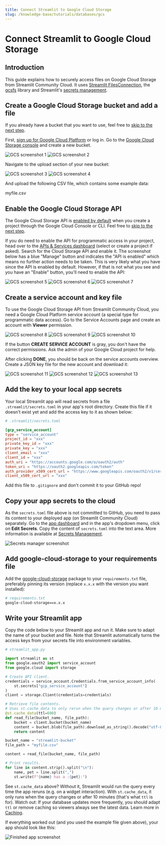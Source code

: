 ```yaml
---
title: Connect Streamlit to Google Cloud Storage
slug: /knowledge-base/tutorials/databases/gcs
---
```


# Connect Streamlit to Google Cloud Storage

## Introduction

This guide explains how to securely access files on Google Cloud Storage from Streamlit Community Cloud. It uses [Streamlit FilesConnection](https://github.com/streamlit/files-connection), the [gcsfs](https://github.com/fsspec/gcsfs) library and Streamlit's [secrets management](/library/advanced-features/secrets-management).

## Create a Google Cloud Storage bucket and add a file

<Note>

If you already have a bucket that you want to use, feel free
to [skip to the next step](#enable-the-google-cloud-storage-api).

</Note>

First, [sign up for Google Cloud Platform](https://console.cloud.google.com/) or log in. Go to the [Google Cloud Storage console](https://console.cloud.google.com/storage/) and create a new bucket.

<Flex>
<Image alt="GCS screenshot 1" src="/images/databases/gcs-1.png" />
<Image alt="GCS screenshot 2" src="/images/databases/gcs-2.png" />
</Flex>

Navigate to the upload section of your new bucket:

<Flex>
<Image alt="GCS screenshot 3" src="/images/databases/gcs-3.png" />
<Image alt="GCS screenshot 4" src="/images/databases/gcs-4.png" />
</Flex>

And upload the following CSV file, which contains some example data:

<Download href="/images/databases/myfile.csv">myfile.csv</Download>

## Enable the Google Cloud Storage API

The Google Cloud Storage API is [enabled by default](https://cloud.google.com/service-usage/docs/enabled-service#default) when you create a project through the Google Cloud Console or CLI. Feel free to [skip to the next step](#create-a-service-account-and-key-file).

If you do need to enable the API for programmatic access in your project, head over to the [APIs & Services dashboard](https://console.cloud.google.com/apis/dashboard) (select or create a project if asked). Search for the Cloud Storage API and enable it. The screenshot below has a blue "Manage" button and indicates the "API is enabled" which means no further action needs to be taken. This is very likely what you have since the API is enabled by default. However, if that is not what you see and you have an "Enable" button, you'll need to enable the API:

<Flex>
<Image alt="GCS screenshot 5" src="/images/databases/gcs-5.png" />
<Image alt="GCS screenshot 6" src="/images/databases/gcs-6.png" />
<Image alt="GCS screenshot 7" src="/images/databases/gcs-7.png" />
</Flex>

## Create a service account and key file

To use the Google Cloud Storage API from Streamlit Community Cloud, you need a Google Cloud Platform service account (a special type for programmatic data access). Go to the Service Accounts page and create an account with <b>Viewer</b> permission.

<Flex>
<Image alt="GCS screenshot 8" src="/images/databases/gcs-8.png" />
<Image alt="GCS screenshot 9" src="/images/databases/gcs-9.png" />
<Image alt="GCS screenshot 10" src="/images/databases/gcs-10.png" />
</Flex>

<Note>

If the button **CREATE SERVICE ACCOUNT** is gray, you don't have the correct permissions. Ask the
admin of your Google Cloud project for help.

</Note>

After clicking **DONE**, you should be back on the service accounts overview. Create a JSON key file for the new account and download it:

<Flex>
<Image alt="GCS screenshot 11" src="/images/databases/gcs-11.png" />
<Image alt="GCS screenshot 12" src="/images/databases/gcs-12.png" />
<Image alt="GCS screenshot 13" src="/images/databases/gcs-13.png" />
</Flex>

## Add the key to your local app secrets

Your local Streamlit app will read secrets from a file `.streamlit/secrets.toml` in your app's root directory. Create this file if it doesn't exist yet and add the access key to it as shown below:

```toml
# .streamlit/secrets.toml

[gcp_service_account]
type = "service_account"
project_id = "xxx"
private_key_id = "xxx"
private_key = "xxx"
client_email = "xxx"
client_id = "xxx"
auth_uri = "https://accounts.google.com/o/oauth2/auth"
token_uri = "https://oauth2.googleapis.com/token"
auth_provider_x509_cert_url = "https://www.googleapis.com/oauth2/v1/certs"
client_x509_cert_url = "xxx"
```

<Important>

Add this file to `.gitignore` and don't commit it to your GitHub repo!

</Important>

## Copy your app secrets to the cloud

As the `secrets.toml` file above is not committed to GitHub, you need to pass its content to your deployed app (on Streamlit Community Cloud) separately. Go to the [app dashboard](https://share.streamlit.io/) and in the app's dropdown menu, click on **Edit Secrets**. Copy the content of `secrets.toml` into the text area. More information is available at [Secrets Management](/streamlit-community-cloud/get-started/deploy-an-app/connect-to-data-sources/secrets-management).

![Secrets manager screenshot](/images/databases/edit-secrets.png)

## Add google-cloud-storage to your requirements file

Add the [google-cloud-storage](https://googleapis.dev/python/storage/latest/index.html) package to your `requirements.txt` file, preferably pinning its version (replace `x.x.x` with the version you want installed):

```bash
# requirements.txt
google-cloud-storage==x.x.x
```

## Write your Streamlit app

Copy the code below to your Streamlit app and run it. Make sure to adapt the name of your bucket and file. Note that Streamlit automatically turns the access keys from your secrets file into environment variables.

```python
# streamlit_app.py

import streamlit as st
from google.oauth2 import service_account
from google.cloud import storage

# Create API client.
credentials = service_account.Credentials.from_service_account_info(
    st.secrets["gcp_service_account"]
)
client = storage.Client(credentials=credentials)

# Retrieve file contents.
# Uses st.cache_data to only rerun when the query changes or after 10 min.
@st.cache_data(ttl=600)
def read_file(bucket_name, file_path):
    bucket = client.bucket(bucket_name)
    content = bucket.blob(file_path).download_as_string().decode("utf-8")
    return content

bucket_name = "streamlit-bucket"
file_path = "myfile.csv"

content = read_file(bucket_name, file_path)

# Print results.
for line in content.strip().split("\n"):
    name, pet = line.split(",")
    st.write(f"{name} has a :{pet}:")
```

See `st.cache_data` above? Without it, Streamlit would run the query every time the app reruns (e.g. on a widget interaction). With `st.cache_data`, it only runs when the query changes or after 10 minutes (that's what `ttl` is for). Watch out: If your database updates more frequently, you should adapt `ttl` or remove caching so viewers always see the latest data. Learn more in [Caching](/library/advanced-features/caching).

If everything worked out (and you used the example file given above), your app should look like this:

![Finished app screenshot](/images/databases/streamlit-app.png)
